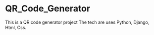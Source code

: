 # QR_Code_Generator
This is a QR code generator project
The tech are uses Python, Django, Html, Css.
